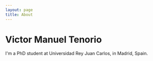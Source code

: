 ```yaml
---
layout: page
title: About
---
```


# Victor Manuel Tenorio

I'm a PhD student at Universidad Rey Juan Carlos, in Madrid, Spain.
